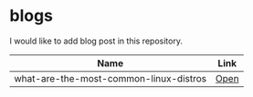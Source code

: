 # blogs

I would like to add blog post in this repository.

| Name  | Link |
| ------------- | ------------- |
| what-are-the-most-common-linux-distros  | [Open](/posts/what-are-the-most-common-linux-distros.md)  |
